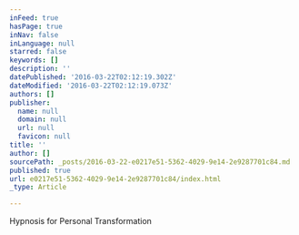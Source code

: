 ```yaml
---
inFeed: true
hasPage: true
inNav: false
inLanguage: null
starred: false
keywords: []
description: ''
datePublished: '2016-03-22T02:12:19.302Z'
dateModified: '2016-03-22T02:12:19.073Z'
authors: []
publisher:
  name: null
  domain: null
  url: null
  favicon: null
title: ''
author: []
sourcePath: _posts/2016-03-22-e0217e51-5362-4029-9e14-2e9287701c84.md
published: true
url: e0217e51-5362-4029-9e14-2e9287701c84/index.html
_type: Article

---
```

Hypnosis for Personal Transformation